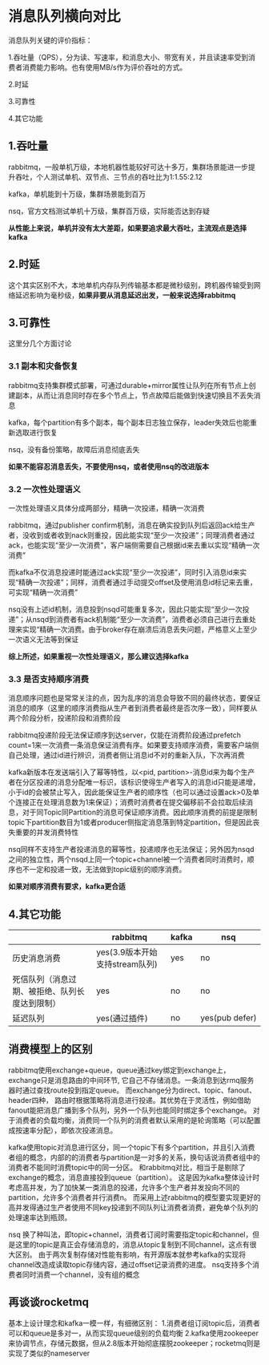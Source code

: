 # 消息队列横向对比

消息队列关键的评价指标：

1.吞吐量（QPS），分为读、写速率，和消息大小、带宽有关，并且读速率受到消费者消费能力影响。也有使用MB/s作为评价吞吐的方式。

2.时延

3.可靠性

4.其它功能

## 1.吞吐量

rabbitmq，一般单机万级，本地机器性能较好可达十多万，集群场景能进一步提升吞吐，个人测试单机、双节点、三节点的吞吐比为1:1.55:2.12

kafka，单机能到十万级，集群场景能到百万

nsq，官方文档测试单机十万级，集群百万级，实际能否达到存疑

**从性能上来说，单机并没有太大差距，如果要追求最大吞吐，主流观点是选择kafka**

## 2.时延

这个其实区别不大，本地单机内存队列传输基本都是微秒级别，跨机器传输受到网络延迟影响为毫秒级，**如果非要从消息延迟出发，一般来说选择rabbitmq**

## 3.可靠性

这里分几个方面讨论

### 3.1 副本和灾备恢复

rabbitmq支持集群模式部署，可通过durable+mirror属性让队列在所有节点上创建副本，从而让消息同时存在多个节点上，节点故障后能做到快速切换且不丢失消息

kafka，每个partition有多个副本，每个副本日志独立保存，leader失效后也能重新选取进行恢复

nsq，没有备份策略，故障后消息彻底丢失

**如果不能容忍消息丢失，不要使用nsq，或者使用nsq的改进版本**

### 3.2 一次性处理语义

一次性处理语义具体分成两部分，精确一次投递，精确一次消费

rabbitmq，通过publisher confirm机制，消息在确实投到队列后返回ack给生产者，没收到或者收到nack则重投，因此能实现“至少一次投递”；同理消费者通过ack，也能实现“至少一次消费”，客户端侧需要自己根据id来去重以实现“精确一次消费”

而kafka不仅消息投递时能通过ack实现“至少一次投递”，同时引入消息id来实现“精确一次投递”；同样，消费者通过手动提交offset及使用消息id标记来去重，可实现“精确一次消费”

 nsq没有上述id机制，消息投到nsqd可能重复多次，因此只能实现“至少一次投递”；从nsqd到消费者有ack机制能“至少一次消费”，消费者必须自己进行去重处理来实现“精确一次消费。由于broker存在崩溃后消息丢失问题，严格意义上至少一次语义无法等到保证

**综上所述，如果重视一次性处理语义，那么建议选择kafka**

### 3.3 是否支持顺序消费

消息顺序问题也是常常关注的点，因为乱序的消息会导致不同的最终状态，要保证消息的顺序（这里的顺序消费指从生产者到消费者最终是否次序一致），同样要从两个阶段分析，投递阶段和消费阶段

rabbitmq投递阶段无法保证顺序到达server，仅能在消费阶段通过prefetch count=1来一次消费一条消息保证消费有序。如果要支持顺序消费，需要客户端侧自己处理，通过id进行辨识，消费者侧让消息id不对的重新入队，下次再消费

kafka新版本在发送端引入了幂等特性，以<pid, partition>-消息id来为每个生产者在分区投递的消息分配唯一标识，该标识使得生产者写入的消息id只能是递增，小于id的会被禁止写入，因此能保证生产者的顺序性（也可以通过设置ack>0及单个连接正在处理消息数为1来保证）；消费时消费者在提交偏移前不会拉取后续消息，对于同Topic同Partition的消息可保证顺序消费。因此顺序消费的前提是限制topic下partition数目为1或者producer侧指定消息落到特定partition，但是因此丧失重要的并发消费特性

nsq同样不支持生产者投递消息的幂等性，投递顺序也无法保证；另外因为nsqd之间的独立性，两个nsqd上同一个topic+channel被一个消费者同时消费时，顺序也不一定和投递一致，无法做到topic级别的顺序消费。

**如果对顺序消费有要求，kafka更合适**

## 4.其它功能

|                                                | rabbitmq                       | kafka | nsq             |
| ---------------------------------------------- | ------------------------------ | ----- | --------------- |
| 历史消息消费                                   | yes(3.9版本开始支持stream队列) | yes   | no              |
| 死信队列（消息过期、被拒绝、队列长度达到限制） | yes                            | no    | no              |
| 延迟队列                                       | yes(通过插件)                  | no    | yes(pub defer) |

## 消费模型上的区别

rabbitmq使用exchange+queue，queue通过key绑定到exchange上，exchange只是消息路由的中间环节, 它自己不存储消息。一条消息到达rmq服务器时通过查找route投到指定queue。
而exchange分为direct、topic、fanout、header四种， 路由时根据策略将消息进行投递。其优势在于灵活性，例如借助fanout能把消息广播到多个队列，另外一个队列也能同时绑定多个exchange。
对于消费者的负载均衡，消费同一个队列的消费者默认采用的是轮询策略（可以配置成按速率分配），即依次投递消息。

kafka使用topic对消息进行区分，同一个topic下有多个partition，并且引入消费者组的概念，内部的的消费者与partition是一对多的关系，换句话说消费者组中的消费者不能同时消费topic中的同一分区。
和rabbitmq对比，相当于是剔除了exchange的概念，消息直接投到queue（partition）。
这是因为kafka整体设计时考虑高并发，为了加快某一类消息的投递，允许多个生产者并发投向不同的partition，允许多个消费者并行消费n。
而采用上述rabbitmq的模型要实现更好的高并发得通过生产者使用不同key投递到不同队列让消费者消费，避免单个队列的处理速率达到瓶颈。

nsq 换了种叫法，即topic+channel，消费者订阅时需要指定topic和channel，但是这里的topic是真正会存储消息的，消息从topic复制到不同channel，这点有很大区别。
由于两次复制存储对性能有影响，有开源版本就参考kafka的实现将channel改造成读取topic存储内容，通过offset记录消费的进度。
nsq支持多个消费者同时消费一个channel，没有组的概念

## 再谈谈rocketmq

基本上设计理念和kafka一模一样，有细微区别：
1.消费者组订阅topic后，消费者可以和queue是多对一，从而实现queue级别的负载均衡
2.kafka使用zookeeper来协调节点，存储元数据，但从2.8版本开始彻底摆脱zookeeper；rocketmq则是实现了类似的nameserver
